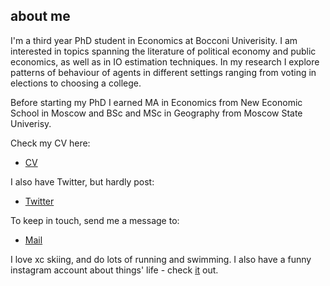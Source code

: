 about me
---

I'm a third year PhD student in Economics at Bocconi Univerisity. I am interested in topics spanning the literature of political economy and public economics, as well as in IO estimation techniques. In my research I explore patterns of behaviour of agents in different settings ranging from voting in elections to choosing a college. 

Before starting my PhD I earned MA in Economics from New Economic School in Moscow and BSc and MSc in Geography from Moscow State Univerisy. 

Check my CV here:
+ [CV](/cv.pdf)

I also have Twitter, but hardly post: 
+ [Twitter](https://twitter.com/nikiforovannina)

To keep in touch, send me a message to:
+ [Mail](mailto:nina.nikiforova@phd.unibocconi.it)

I love xc skiing, and do lots of running and swimming. I also have a funny instagram account about things' life - check [it](https://www.instagram.com/thi.ngslife/) out.
